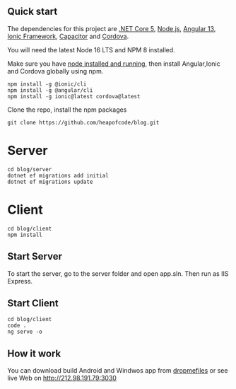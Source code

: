 ## Quick start

The dependencies for this project are [.NET Core 5](https://dotnet.microsoft.com/en-us/download/dotnet/5.0), [Node.js](https://nodejs.org/en/download/), [Angular 13](https://angular.io/), [Ionic Framework](https://ionicframework.com/), [Capacitor](https://capacitorjs.com/) and [Cordova](https://cordova.apache.org/).

You will need the latest Node 16 LTS and NPM 8 installed.

Make sure you have [node installed and running](https://nodejs.org/en/download/), then install Angular,Ionic and Cordova globally using npm.

```node
npm install -g @ionic/cli
npm install -g @angular/cli
npm install -g ionic@latest cordova@latest
```

Clone the repo, install the npm packages

```node
git clone https://github.com/heapofcode/blog.git
```

# Server
```node
cd blog/server
dotnet ef migrations add initial
dotnet ef migrations update
```

# Client
```node
cd blog/client
npm install
```


## Start Server
To start the server, go to the server folder and open app.sln. Then run as IIS Express.

## Start Client
```node
cd blog/client
code .
ng serve -o
```

## How it work
You can download build Android and Windwos app from [dropmefiles](https://dropmefiles.com/SGuhW) or see live Web on http://212.98.191.79:3030
